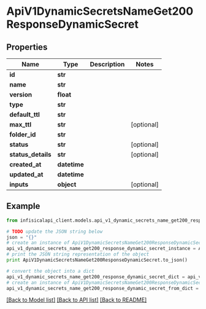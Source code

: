 # ApiV1DynamicSecretsNameGet200ResponseDynamicSecret


## Properties
Name | Type | Description | Notes
------------ | ------------- | ------------- | -------------
**id** | **str** |  | 
**name** | **str** |  | 
**version** | **float** |  | 
**type** | **str** |  | 
**default_ttl** | **str** |  | 
**max_ttl** | **str** |  | [optional] 
**folder_id** | **str** |  | 
**status** | **str** |  | [optional] 
**status_details** | **str** |  | [optional] 
**created_at** | **datetime** |  | 
**updated_at** | **datetime** |  | 
**inputs** | **object** |  | [optional] 

## Example

```python
from infisicalapi_client.models.api_v1_dynamic_secrets_name_get200_response_dynamic_secret import ApiV1DynamicSecretsNameGet200ResponseDynamicSecret

# TODO update the JSON string below
json = "{}"
# create an instance of ApiV1DynamicSecretsNameGet200ResponseDynamicSecret from a JSON string
api_v1_dynamic_secrets_name_get200_response_dynamic_secret_instance = ApiV1DynamicSecretsNameGet200ResponseDynamicSecret.from_json(json)
# print the JSON string representation of the object
print ApiV1DynamicSecretsNameGet200ResponseDynamicSecret.to_json()

# convert the object into a dict
api_v1_dynamic_secrets_name_get200_response_dynamic_secret_dict = api_v1_dynamic_secrets_name_get200_response_dynamic_secret_instance.to_dict()
# create an instance of ApiV1DynamicSecretsNameGet200ResponseDynamicSecret from a dict
api_v1_dynamic_secrets_name_get200_response_dynamic_secret_from_dict = ApiV1DynamicSecretsNameGet200ResponseDynamicSecret.from_dict(api_v1_dynamic_secrets_name_get200_response_dynamic_secret_dict)
```
[[Back to Model list]](../README.md#documentation-for-models) [[Back to API list]](../README.md#documentation-for-api-endpoints) [[Back to README]](../README.md)


